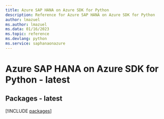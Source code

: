 ```yaml
---
title: Azure SAP HANA on Azure SDK for Python
description: Reference for Azure SAP HANA on Azure SDK for Python
author: lmazuel
ms.author: lmazuel
ms.data: 01/16/2023
ms.topic: reference
ms.devlang: python
ms.service: saphanaonazure
---
```

# Azure SAP HANA on Azure SDK for Python - latest
## Packages - latest
[!INCLUDE [packages](sap-hana-on-azure-index.md)]